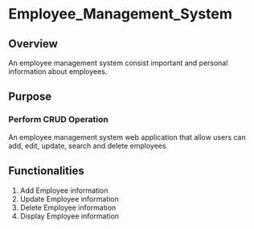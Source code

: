 # Employee_Management_System
## Overview
An employee management system consist important  and personal information about employees.
 
## Purpose
### Perform CRUD Operation
An employee management system web application  that allow users can add, edit, update, search and delete employees.

## Functionalities
1. Add Employee information
2. Update Employee information
3. Delete Employee information
4. Display Employee information




